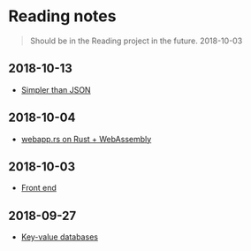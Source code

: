 # Reading notes

> Should be in the Reading project in the future.
> 2018-10-03

## 2018-10-13

* [Simpler than JSON](2018-10-13/simpler-than-json.md)

## 2018-10-04

* [webapp.rs on Rust + WebAssembly](2018-10-04/webapp.rs.md)

## 2018-10-03

* [Front end](2018-10-03/front-end.md)

## 2018-09-27

* [Key-value databases](2018-09-27/key-value_databases.md)
